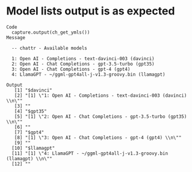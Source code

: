 # Model lists output is as expected

    Code
      capture.output(ch_get_ymls())
    Message
      
      -- chattr - Available models 
      
      1: Open AI - Completions - text-davinci-003 (davinci) 
      2: Open AI - Chat Completions - gpt-3.5-turbo (gpt35) 
      3: Open AI - Chat Completions - gpt-4 (gpt4) 
      4: LlamaGPT - ~/ggml-gpt4all-j-v1.3-groovy.bin (llamagpt) 
      
    Output
       [1] "$davinci"                                                             
       [2] "[1] \"1: Open AI - Completions - text-davinci-003 (davinci) \\n\""    
       [3] ""                                                                     
       [4] "$gpt35"                                                               
       [5] "[1] \"2: Open AI - Chat Completions - gpt-3.5-turbo (gpt35) \\n\""    
       [6] ""                                                                     
       [7] "$gpt4"                                                                
       [8] "[1] \"3: Open AI - Chat Completions - gpt-4 (gpt4) \\n\""             
       [9] ""                                                                     
      [10] "$llamagpt"                                                            
      [11] "[1] \"4: LlamaGPT - ~/ggml-gpt4all-j-v1.3-groovy.bin (llamagpt) \\n\""
      [12] ""                                                                     

